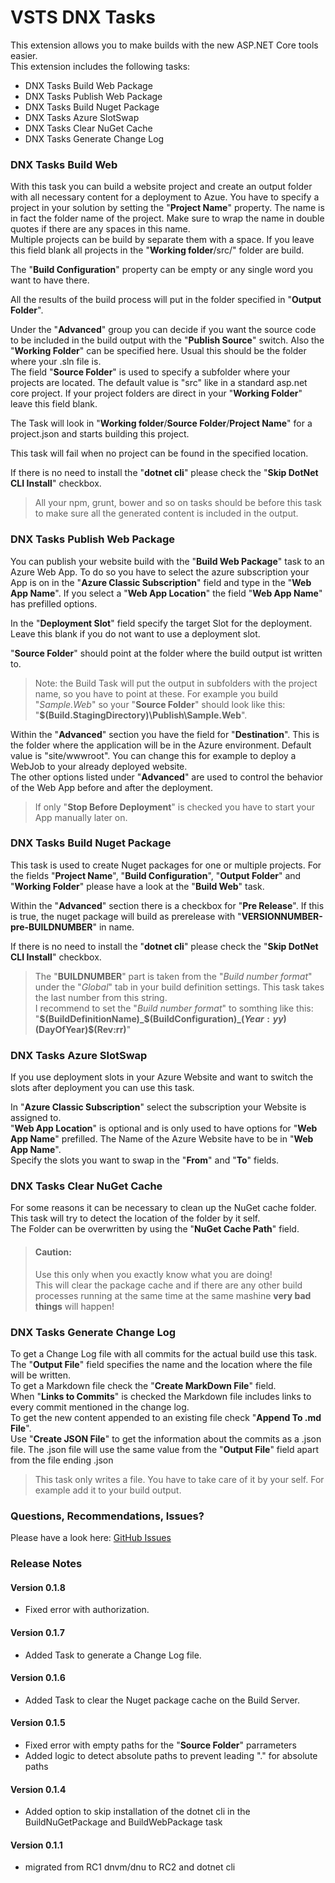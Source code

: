 # VSTS DNX Tasks

This extension allows you to make builds with the new ASP.NET Core tools easier.  
This extension includes the following tasks:

- DNX Tasks Build Web Package
- DNX Tasks Publish Web Package
- DNX Tasks Build Nuget Package
- DNX Tasks Azure SlotSwap
- DNX Tasks Clear NuGet Cache
- DNX Tasks Generate Change Log

### DNX Tasks Build Web

With this task you can build a website project and create an output folder with all necessary content for a deployment to Azue.
You have to specify a project in your solution by setting the "**Project Name**" property. The name is in fact the folder name of the project. Make sure to wrap the name in double quotes if there are any spaces in this name.  
Multiple projects can be build by separate them with a space. If you leave this field blank all projects in the "**Working folder**/src/" folder are build.

The "**Build Configuration**" property can be empty or any single word you want to have there.

All the results of the build process will put in the folder specified in "**Output Folder**".

Under the "**Advanced**" group you can decide if you want the source code to be included in the build output with the "**Publish Source**" switch.
Also the "**Working Folder**" can be specified here. Usual this should be the folder where your .sln file is.  
The field "**Source Folder**" is used to specify a subfolder where your projects are located. The default value is "src" like in a standard asp.net core project. If your project folders are direct in your "**Working Folder**" leave this field blank.  

The Task will look in "**Working folder**/**Source Folder**/**Project Name**" for a project.json and starts building this project.  

This task will fail when no project can be found in the specified location.  

If there is no need to install the "**dotnet cli**" please check the "**Skip DotNet CLI Install**" checkbox.  

> All your npm, grunt, bower and so on tasks should be before this task to make sure all the generated content is included in the output.

### DNX Tasks Publish Web Package

You can publish your website build with the "**Build Web Package**" task to an Azure Web App. To do so you have to select the azure subscription your App is on in the "**Azure Classic Subscription**" field and type in the "**Web App Name**". If you select a "**Web App Location**" the field "**Web App Name**" has prefilled options.

In the "**Deployment Slot**" field specify the target Slot for the deployment. Leave this blank if you do not want to use a deployment slot.

"**Source Folder**" should point at the folder where the build output ist written to.

> Note: the Build Task will put the output in subfolders with the project name, so you have to point at these. For example you build "*Sample.Web*" so your "**Source Folder**" should look like this: "**$(Build.StagingDirectory)\Publish\Sample.Web**".  

Within the "**Advanced**" section you have the field for "**Destination**". This is the folder where the application will be in the Azure environment. Default value is "site/wwwroot". You can change this for example to deploy a WebJob to your already deployed website.  
The other options listed under "**Advanced**" are used to control the behavior of the Web App before and after the deployment.

> If only "**Stop Before Deployment**" is checked you have to start your App manually later on.

### DNX Tasks Build Nuget Package

This task is used to create Nuget packages for one or multiple projects. For the fields "**Project Name**", "**Build Configuration**", "**Output Folder**" and "**Working Folder**" please have a look at the "**Build Web**" task.

Within the "**Advanced**" section there is a checkbox for "**Pre Release**". If this is true, the nuget package will build as prerelease with "**VERSIONNUMBER-pre-BUILDNUMBER**" in name.  

If there is no need to install the "**dotnet cli**" please check the "**Skip DotNet CLI Install**" checkbox.  

> The "**BUILDNUMBER**" part is taken from the "*Build number format*" under the "*Global*" tab in your build definition settings. This task takes the last number from this string.  
> I recommend to set the "*Build number format*" to somthing like this:  
> "**$(BuildDefinitionName)_$(BuildConfiguration)_$(Year:yy)$(DayOfYear)$(Rev:rr)**"


### DNX Tasks Azure SlotSwap

If you use deployment slots in your Azure Website and want to switch the slots after deployment you can use this task.

In "**Azure Classic Subscription**" select the subscription your Website is assigned to.  
"**Web App Location**" is optional and is only used to have options for "**Web App Name**" prefilled.
The Name of the Azure Website have to be in "**Web App Name**".  
Specify the slots you want to swap in the "**From**" and "**To**" fields.

### DNX Tasks Clear NuGet Cache

For some reasons it can be necessary to clean up the NuGet cache folder.  
This task will try to detect the location of the folder by it self.  
The Folder can be overwritten by using the "**NuGet Cache Path**" field.  

> #### Caution: 
> Use this only when you exactly know what you are doing!  
> This will clear the package cache and if there are any other build processes running at the same time at the same mashine **very bad things** will happen!

### DNX Tasks Generate Change Log

To get a Change Log file with all commits for the actual build use this task.  
The "**Output File**" field specifies the name and the location where the file will be written.  
To get a Markdown file check the "**Create MarkDown File**" field.  
When "**Links to Commits**" is checked the Markdown file includes links to every commit mentioned in the change log.  
To get the new content appended to an existing file check "**Append To .md File**".  
Use "**Create JSON File**" to get the information about the commits as a .json file. The .json file will use the same value from the "**Output File**" field apart from the file ending .json

> This task only writes a file. You have to take care of it by your self. For example add it to your build output.

### Questions, Recommendations, Issues?

Please have a look here: [GitHub Issues](https://github.com/kirkone/vsts-dnx-tasks/issues)  

### Release Notes

#### Version 0.1.8

- Fixed error with authorization.

#### Version 0.1.7

- Added Task to generate a Change Log file.

#### Version 0.1.6

- Added Task to clear the Nuget package cache on the Build Server.

#### Version 0.1.5

- Fixed error with empty paths for the "**Source Folder**" parrameters  
- Added logic to detect absolute paths to prevent leading ".\" for absolute paths  

#### Version 0.1.4

- Added option to skip installation of the dotnet cli in the BuildNuGetPackage and BuildWebPackage task

#### Version 0.1.1

- migrated from RC1 dnvm/dnu to RC2 and dotnet cli

